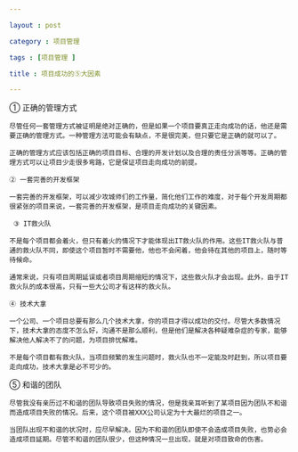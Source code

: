 ```yaml
---

layout : post

category : 项目管理

tags : [项目管理 ]

title : 项目成功的⑤大因素

--- 
```

 
 
 ① 正确的管理方式

    尽管任何一套管理方式被证明是绝对正确的，但是如果一个项目要真正走向成功的话，他还是需要正确的管理方式。一种管理方法可能会有缺点，不是很完美，但只要它是正确的就可以了。

    正确的管理方式应该包括正确的项目目标、合理的开发计划以及合理的责任分派等等。正确的管理方式可以让项目少走很多弯路，它是保证项目走向成功的前提。
    
    ② 一套完善的开发框架

    一套完善的开发框架，可以减少攻城师们的工作量，简化他们工作的难度，对于每个开发周期都很紧张的项目来说，一套完善的开发框架，是项目走向成功的关键因素。

     ③ IT救火队

    不是每个项目都会着火，但只有着火的情况下才能体现出IT救火队的作用。这些IT救火队与普通的救火队不同，即使这个项目暂时不需要他，他也不会闲着，他会待在其他的项目上，随时等待候命。

    通常来说，只有项目周期延误或者项目周期缩短的情况下，这些救火队才会出现。此外，由于IT救火队的成本很高，只有一些大公司才有这样的救火队。

    ④ 技术大拿

    一个公司、一个项目总要有那么几个技术大拿，你的项目才得以成功的交付。尽管大多数情况下，技术大拿的态度不怎么好，沟通不是那么顺利，但是他们是解决各种疑难杂症的专家，能够解决他人解决不了的问题，为项目排忧解难。

    不是每个项目都有救火队，当项目频繁的发生问题时，救火队也不一定能及时赶到，所以项目要走向成功，技术大拿是必不可少的。

   ⑤ 和谐的团队

    尽管我没有亲历过不和谐的团队导致项目失败的情况，但是我亲耳听到了某项目因为团队不和谐而造成项目失败的情况。后来，这个项目被XXX公司认定为十大最烂的项目之一。

    当团队出现不和谐的状况时，应尽早解决。因为不和谐的团队即使不会造成项目失败，也势必会造成项目延期。尽管不和谐的团队很少，但这种情况一旦出现，就是对项目致命的伤害。